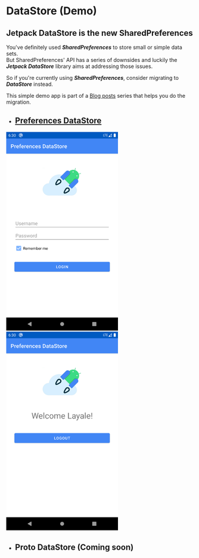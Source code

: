# DataStore (Demo)

## Jetpack DataStore is the new SharedPreferences

You've definitely used _**SharedPreferences**_ to store small or simple data sets. </br>
But SharedPreferences' API has a series of downsides and luckily the _**Jetpack DataStore**_ library aims at addressing those issues.

So if you're currently using _**SharedPreferences**_, consider migrating to _**DataStore**_ instead. 

This simple demo app is part of a [Blog posts](https://yalematta.dev/blog/preferences-datastore.html) series that helps you do the migration.

- ## [Preferences DataStore](https://yalematta.dev/blog/preferences-datastore.html)

<img src="/screenshots/LoginActivity.png" width="300"/> <img src="/screenshots/WelcomeActivity.png" width="300"/>

- ## Proto DataStore (Coming soon)

